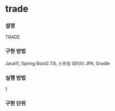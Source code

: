 # trade

### 설명 
TRADE
### 구현 방법 
Java11, Spring Boot2.7.8, 스프링 데이타 JPA, Gradle

### 실행 방법
1

### 구현 단위

